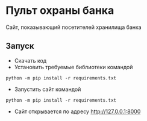 # Пульт охраны банка

Сайт, показывающий посетителей хранилища банка

## Запуск

* Скачать код
* Установить требуемые библиотеки командой
```
python -m pip install -r requirements.txt
```
* Запустить сайт командой
```
python -m pip install -r requirements.txt
```
* Сайт открывается по адресу http://127.0.0.1:8000

